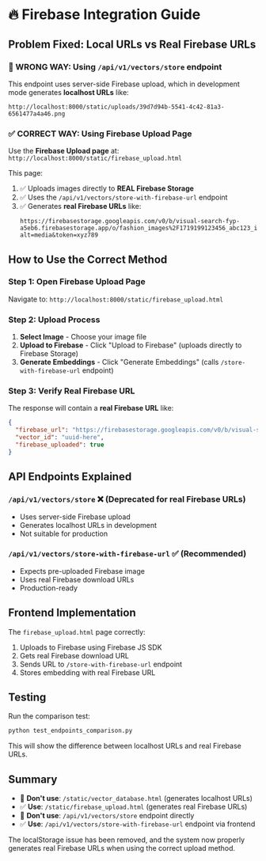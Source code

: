 # 🔥 Firebase Integration Guide

## Problem Fixed: Local URLs vs Real Firebase URLs

### 🔴 WRONG WAY: Using `/api/v1/vectors/store` endpoint
This endpoint uses server-side Firebase upload, which in development mode generates **localhost URLs** like:
```
http://localhost:8000/static/uploads/39d7d94b-5541-4c42-81a3-6561477a4a46.png
```

### ✅ CORRECT WAY: Using Firebase Upload Page
Use the **Firebase Upload page** at: `http://localhost:8000/static/firebase_upload.html`

This page:
1. ✅ Uploads images directly to **REAL Firebase Storage**
2. ✅ Uses the `/api/v1/vectors/store-with-firebase-url` endpoint
3. ✅ Generates **real Firebase URLs** like:
   ```
   https://firebasestorage.googleapis.com/v0/b/visual-search-fyp-a5eb6.firebasestorage.app/o/fashion_images%2F1719199123456_abc123_image.jpg?alt=media&token=xyz789
   ```

## How to Use the Correct Method

### Step 1: Open Firebase Upload Page
Navigate to: `http://localhost:8000/static/firebase_upload.html`

### Step 2: Upload Process
1. **Select Image** - Choose your image file
2. **Upload to Firebase** - Click "Upload to Firebase" (uploads directly to Firebase Storage)
3. **Generate Embeddings** - Click "Generate Embeddings" (calls `/store-with-firebase-url` endpoint)

### Step 3: Verify Real Firebase URL
The response will contain a **real Firebase URL** like:
```json
{
  "firebase_url": "https://firebasestorage.googleapis.com/v0/b/visual-search-fyp-a5eb6.firebasestorage.app/o/fashion_images%2F...",
  "vector_id": "uuid-here",
  "firebase_uploaded": true
}
```

## API Endpoints Explained

### `/api/v1/vectors/store` ❌ (Deprecated for real Firebase URLs)
- Uses server-side Firebase upload
- Generates localhost URLs in development
- Not suitable for production

### `/api/v1/vectors/store-with-firebase-url` ✅ (Recommended)
- Expects pre-uploaded Firebase image
- Uses real Firebase download URLs
- Production-ready

## Frontend Implementation

The `firebase_upload.html` page correctly:
1. Uploads to Firebase using Firebase JS SDK
2. Gets real Firebase download URL
3. Sends URL to `/store-with-firebase-url` endpoint
4. Stores embedding with real Firebase URL

## Testing

Run the comparison test:
```bash
python test_endpoints_comparison.py
```

This will show the difference between localhost URLs and real Firebase URLs.

## Summary

- 🔴 **Don't use**: `/static/vector_database.html` (generates localhost URLs)
- ✅ **Use**: `/static/firebase_upload.html` (generates real Firebase URLs)
- 🔴 **Don't use**: `/api/v1/vectors/store` endpoint directly
- ✅ **Use**: `/api/v1/vectors/store-with-firebase-url` endpoint via frontend

The localStorage issue has been removed, and the system now properly generates real Firebase URLs when using the correct upload method.
